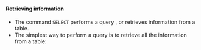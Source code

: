 #### Retrieving information
- The command `SELECT` performs a query , or retrieves information from a table.
- The simplest way to perform a query is to retrieve all the information from a table:

